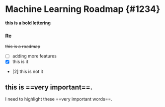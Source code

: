 
# Machine Learning Roadmap {#1234}

**this is a bold lettering**

### Re

~~this is a roadmap~~
- [ ] adding more features
- [x] this is it
- [2] this is not it

this is ==very important==.
---
I need to highlight these ==very important words==.